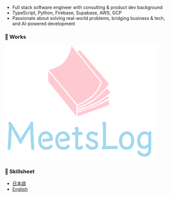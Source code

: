 - Full stack software engineer with consulting & product dev background  
- TypeScript, Python, Firebase, Supabase, AWS, GCP 
- Passionate about solving real-world problems, bridging business & tech, and AI-powered development

### 📌 Works
[![MeetsLog](https://github.com/gichi-3/gichi-3/blob/main/assets/logoLargeClear.png?raw=true)](https://www.meetslog.net/)

### 📝 Skillsheet
- [日本語]()
- [English]()
